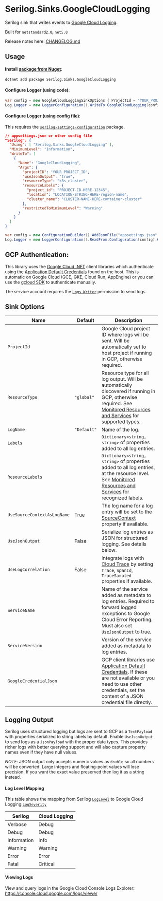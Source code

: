 # Serilog.Sinks.GoogleCloudLogging

Serilog sink that writes events to [Google Cloud Logging](https://cloud.google.com/logging/).

Built for `netstandard2.0`, `net5.0`

Release notes here: [CHANGELOG.md](CHANGELOG.md)

## Usage

#### Install [package from Nuget](https://www.nuget.org/packages/Serilog.Sinks.GoogleCloudLogging/):

```
dotnet add package Serilog.Sinks.GoogleCloudLogging
```

#### Configure Logger (using code):

```csharp
var config = new GoogleCloudLoggingSinkOptions { ProjectId = "YOUR_PROJECT_ID", UseJsonOutput = true };
Log.Logger = new LoggerConfiguration().WriteTo.GoogleCloudLogging(config).CreateLogger();
```

#### Configure Logger (using config file):

This requires the [`serilog-settings-configuration`](https://github.com/serilog/serilog-settings-configuration) package.

```json
// appsettings.json or other config file
"Serilog": {
  "Using": [ "Serilog.Sinks.GoogleCloudLogging" ],
  "MinimumLevel": "Information",
  "WriteTo": [
    {
      "Name": "GoogleCloudLogging",
      "Args": {
        "projectID": "YOUR_PROJECT_ID",
        "useJsonOutput": "true",
        "resourceType": "k8s_cluster",
        "resourceLabels": {
          "project_id": "PROJECT-ID-HERE-12345",
          "location": "LOCATION-STRING-HERE-region-name",
          "cluster_name": "CLUSTER-NAME-HERE-container-cluster"
        },
        "restrictedToMinimumLevel": "Warning"
      }
    }
  ]
}
```
```csharp
var config = new ConfigurationBuilder().AddJsonFile("appsettings.json", optional: true, reloadOnChange: true).Build();
Log.Logger = new LoggerConfiguration().ReadFrom.Configuration(config).CreateLogger();
```

## GCP Authentication:

This library uses the [Google Cloud .NET](https://cloud.google.com/dotnet/docs) client libraries which authenticate using the [Application Default Credentials](https://cloud.google.com/docs/authentication/production#providing_credentials_to_your_application) found on the host. This is automatic on Google Cloud (GCE, GKE, Cloud Run, AppEngine) or you can use the [gcloud SDK](https://cloud.google.com/sdk/) to authenticate manually. 

The service account requires the [`Logs Writer`](https://cloud.google.com/logging/docs/access-control) permission to send logs.

## Sink Options

Name | Default | Description
---- | ------- | -----------
`ProjectId` | | Google Cloud project ID where logs will be sent. Will be automatically set to host project if running in GCP, otherwise required.
`ResourceType` | `"global"` | Resource type for all log output. Will be automatically discovered if running in GCP, otherwise required. See [Monitored Resources and Services](https://cloud.google.com/logging/docs/api/v2/resource-list) for supported types.
`LogName` | `"Default"` | Name of the log.
`Labels` | | `Dictionary<string, string>` of properties added to all log entries.
`ResourceLabels` | | `Dictionary<string, string>` of properties added to all log entries, at the resource level. See [Monitored Resources and Services](https://cloud.google.com/logging/docs/api/v2/resource-list) for recognized labels.
`UseSourceContextAsLogName` | True | The log name for a log entry will be set to the [SourceContext](https://github.com/serilog/serilog/wiki/Writing-Log-Events#source-contexts) property if available.
`UseJsonOutput` | False | Serialize log entries as JSON for structured logging. See details below.
`UseLogCorrelation` | False | Integrate logs with [Cloud Trace](https://cloud.google.com/trace) by setting `Trace`, `SpanId`, `TraceSampled` properties if available.
`ServiceName` | | Name of the service added as metadata to log entries. Required to forward logged exceptions to Google Cloud Error Reporting. Must also set `UseJsonOutput` to true.
`ServiceVersion` | | Version of the service added as metadata to log entries.
`GoogleCredentialJson` | | GCP client libraries use [Application Default Credentials](https://cloud.google.com/docs/authentication/production#providing_credentials_to_your_application). If these are not available or you need to use other credentials, set the content of a JSON credential file directly.

## Logging Output

Serilog uses structured logging but logs are sent to GCP as a `TextPayload` with properties serialized to string labels by default. Enable `UseJsonOutput` to send logs as a `JsonPayload` with the proper data types. This provides richer logs with better querying support and will also capture property names even if they have null values.

*NOTE*: JSON output only accepts numeric values as `double` so all numbers will be converted. Large integers and floating-point values will lose precision. If you want the exact value preserved then log it as a string instead.

#### Log Level Mapping

This table shows the mapping from Serilog [`LogLevel`](https://github.com/serilog/serilog/wiki/Configuration-Basics#minimum-level) to Google Cloud Logging [`LogSeverity`](https://cloud.google.com/logging/docs/reference/v2/rest/v2/LogEntry#LogSeverity)

Serilog | Cloud Logging
------------- | -----------------
Verbose | Debug
Debug | Debug
Information | Info
Warning | Warning
Error | Error
Fatal | Critical

#### Viewing Logs

View and query logs in the Google Cloud Console Logs Explorer: https://console.cloud.google.com/logs/viewer

